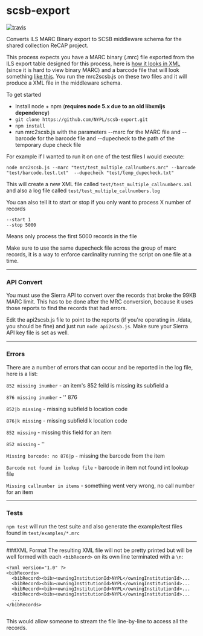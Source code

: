 # scsb-export
[![travis](https://travis-ci.org/NYPL/scsb-export.svg)](https://travis-ci.org/NYPL/scsb-export/)

Converts ILS MARC Binary export to SCSB middleware schema for the shared collection ReCAP project.

This process expects you have a MARC binary (.mrc) file exported from the ILS export table designed for this process, here is [how it looks in XML](https://gist.github.com/thisismattmiller/d4869c71eedb8f4e043f42bab576fe2d) (since it is hard to view binary MARC) and a barcode file that will look something [like this](https://github.com/NYPL/scsb-export/blob/master/test/barcode.test.txt). You run the mrc2scsb.js on these two files and it will produce a XML file in the middleware schema.

To get started

- Install node + npm (**requires node 5.x due to an old libxmljs dependency**)
- `git clone https://github.com/NYPL/scsb-export.git`
- `npm install`
- run mrc2scsb.js with the parameters --marc for the MARC file and --barcode for the barcode file and --dupecheck to the path of the temporary dupe check file

For example if I wanted to run it on one of the test files I would execute:

```
node mrc2scsb.js --marc "test/test_multiple_callnumbers.mrc" --barcode "test/barcode.test.txt"  --dupecheck "test/temp_dupecheck.txt"
```

This will create a new XML file called `test/test_multiple_callnumbers.xml` and also a log file called `test/test_multiple_callnumbers.log`

You can also tell it to start or stop if you only want to process X number of records

```
--start 1
--stop 5000
```

Means only process the first 5000 records in the file

Make sure to use the same dupecheck file across the group of marc records, it is a way to enforce cardinality running the script on one file at a time.

---

### API Convert
You must use the Sierra API to convert over the records that broke the 99KB MARC limit. This has to be done after the MRC conversion, because it uses those reports to find the records that had errors.

Edit the api2scsb.js file to point to the reports (if you're operating in ./data, you should be fine) and just run `node api2scsb.js`. Make sure your Sierra API key file is set as well.

---
### Errors
There are a number of errors that can occur and be reported in the log file, here is a list:

`852 missing inumber` - an item's 852 feild is missing its subfield a

`876 missing inumber` - '' 876

`852|b missing` - missing subfield b location code

`876|k missing` - missing subfield k location code

`852 missing` - missing this field for an item

`852 missing` - ''

`Missing barcode: no 876|p` - missing the barcode from the item

`Barcode not found in lookup file` - barcode in item not found int lookup file

`Missing callnumber in items` - something went very wrong, no call number for an item

---

### Tests
`npm test` will run the test suite and also generate the example/test files found in `test/examples/*.mrc`


---

###XML Format
The resulting XML file will not be pretty printed but will be well formed with each `<bibRecord>` on its own line terminated with a `\n`:

```
<?xml version="1.0" ?>
<bibRecords>
  <bibRecord><bib><owningInstitutionId>NYPL</owningInstitutionId>...
  <bibRecord><bib><owningInstitutionId>NYPL</owningInstitutionId>...
  <bibRecord><bib><owningInstitutionId>NYPL</owningInstitutionId>...
  <bibRecord><bib><owningInstitutionId>NYPL</owningInstitutionId>...
  ...
</bibRecords>
  
```

This would allow someone to stream the file line-by-line to access all the records.

 





